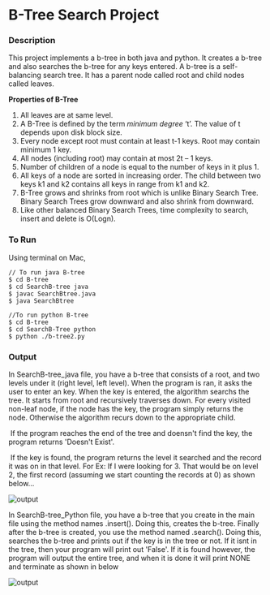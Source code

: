 # B-Tree Search Project

### Description

This project implements a b-tree in both java and python. It creates a b-tree and also searches the b-tree for any keys entered. A b-tree is a self-balancing search tree. It has a parent node called root and child nodes called leaves. 

**Properties of B-Tree**
1) All leaves are at same level.
2) A B-Tree is defined by the term *minimum degree* ‘t’. The value of t depends upon disk block size.
3) Every node except root must contain at least t-1 keys. Root may contain minimum 1 key.
4) All nodes (including root) may contain at most 2t – 1 keys.
5) Number of children of a node is equal to the number of keys in it plus 1.
6) All keys of a node are sorted in increasing order.  The child between two keys k1 and k2 contains all keys in range from k1 and k2.
7) B-Tree grows and shrinks from root which is unlike Binary Search Tree. Binary Search Trees grow downward and also shrink from downward.
8) Like other balanced Binary Search Trees, time complexity to search, insert and delete is O(Logn).

### To Run

Using terminal on Mac,

```
// To run java B-tree
$ cd B-tree
$ cd SearchB-tree java
$ javac SearchBtree.java
$ java SearchBtree
```

```
//To run python B-tree
$ cd B-tree
$ cd SearchB-Tree python
$ python ./b-tree2.py
```

### Output

In SearchB-tree_java file, you have a b-tree that consists of a root, and two levels under it (right level, left level). When the program is ran, it asks the user to enter an key. When the key is entered, the algorithm searchs the tree. It starts from root and recursively traverses down.  For every visited non-leaf node, if the node has the key, the program simply returns the node. Otherwise the algorithm recurs down to the appropriate child. 

​	If the program reaches the end of the tree and doensn't find the key, the program returns 'Doesn't Exist'.

​	If the key is found, the program returns the level it searched and the record it was on in that level. For Ex: If I were looking for 3. That would be on level 2, the first record (assuming we start counting the records at 0) as shown below...

![output](https://github.com/azamzow/B-tree/SearchB-tree_java/output.png?raw=true)



In SearchB-tree_Python file, you have a b-tree that you create in the main file using the method names .insert(). Doing this, creates the b-tree. Finally after the b-tree is created, you use the method named .search(). Doing this, searches the b-tree and prints out if the key is in the tree or not. If it isnt in the tree, then your program will print out 'False'. If it is found however, the program will output the entire tree, and when it is done it will print NONE and terminate as shown in below


![output](https://github.com/azamzow/B-tree/SearchB-tree_python/blob/master/output.png?raw=true)
